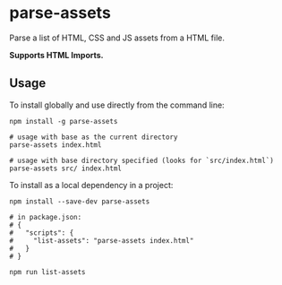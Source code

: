 # parse-assets

Parse a list of HTML, CSS and JS assets from a HTML file.

**Supports HTML Imports.**

## Usage

To install globally and use directly from the command line:
```
npm install -g parse-assets

# usage with base as the current directory
parse-assets index.html

# usage with base directory specified (looks for `src/index.html`)
parse-assets src/ index.html
```

To install as a local dependency in a project:
```
npm install --save-dev parse-assets

# in package.json:
# {
#   "scripts": {
#     "list-assets": "parse-assets index.html"
#   }
# }

npm run list-assets
```